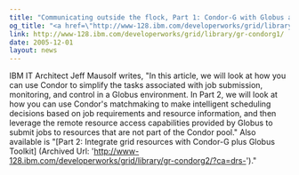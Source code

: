 ```yaml
---
title: "Communicating outside the flock, Part 1: Condor-G with Globus at IBM's developerWorks"
og_title: "<a href=\"http://www-128.ibm.com/developerworks/grid/library/gr-condorg1/\">Communicating outside the flock, Part 1: Condor-G with Globus</a>\" at <a href=\"http://www-128.ibm.com/developerworks/\">IBM's developerWorks</a>"
link: http://www-128.ibm.com/developerworks/grid/library/gr-condorg1/
date: 2005-12-01
layout: news
---
```


 IBM IT Architect Jeff Mausolf writes, "In this article, we will look at how you can use Condor to simplify the tasks associated with job submission, monitoring, and control in a Globus environment. In Part 2, we will look at how you can use Condor's matchmaking to make intelligent scheduling decisions based on job requirements and resource information, and then leverage the remote resource access capabilities provided by Globus to submit jobs to resources that are not part of the Condor pool." 	  Also available is "[Part 2: Integrate grid resources with Condor-G plus Globus Toolkit] (Archived Url: 'http://www-128.ibm.com/developerworks/grid/library/gr-condorg2/?ca=drs-')."
